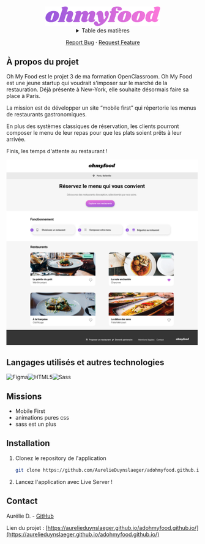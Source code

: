 <a name="readme-top"></a>
<!-- PROJECT LOGO -->
<br />
<div align="center">
  <a href="https://github.com/AurelieDuynslaeger/adohmyfood.github.io">
    <img src="./assets/logo/ohmyfood-gradient.png" alt="Logo" width="300">
  </a>

<!-- TABLE OF CONTENTS -->
<details>
  <summary>Table des matières</summary>
  <ol>
    <li><a href="#a-propos-du-projet">À propos du projet</a></li>
    <li><a href="#langagesutilises">langages Utilisés</a></li>
    <li><a href="#missions">Missions</a></li>
    <li><a href="#installation">Installation</a></li>
    <li><a href="#contact">Contact</a></li>
  </ol>
</details>

<p align="center">
    <a href="https://github.com/AurelieDuynslaeger/adohmyfood.github.io/issues">Report Bug</a>
    ·
    <a href="https://github.com/AurelieDuynslaeger/adohmyfood.github.io/issues">Request Feature</a>
  </p>
</div>



<!-- ABOUT THE PROJECT -->
## À propos du projet

Oh My Food est le projet 3 de ma formation OpenClassroom.
Oh My Food est une jeune startup qui voudrait s'imposer sur le marché de la restauration. Déjà présente à New-York, elle souhaite désormais faire sa place à Paris. 

La mission est de développer un site “mobile first” qui répertorie les menus de restaurants gastronomiques.

En plus des systèmes classiques de réservation, les clients pourront composer le menu de leur repas pour que les plats soient prêts à leur arrivée.

Finis, les temps d'attente au restaurant !

<img src="Homepage.png" alt="Logo" width="500">

## Langages utilisés et autres technologies

![Figma](https://img.shields.io/badge/Figma-a259ff?style=for-the-badge&logo=figma&logoColor=white)![HTML5](https://img.shields.io/badge/HTML5-E34F26?style=for-the-badge&logo=html5&logoColor=white)![Sass](https://img.shields.io/badge/Sass-CC6699?style=for-the-badge&logo=sass&logoColor=white)

## Missions

* Mobile First
* animations pures css
* sass est un plus

## Installation

1. Clonez le repository de l'application
   ```sh
   git clone https://github.com/AurelieDuynslaeger/adohmyfood.github.io.git
   ```

2. Lancez l'application avec Live Server !
  

## Contact

Aurélie D. - [GitHub](https://github.com/AurelieDuynslaeger/)


Lien du projet : [https://aurelieduynslaeger.github.io/adohmyfood.github.io/](https://aurelieduynslaeger.github.io/adohmyfood.github.io/)


<!-- MARKDOWN LINKS & IMAGES -->

[html.com]: https://img.shields.io/badge/-HTML-f06529?style=flat&logo=html5&logoColor=fff
[html-url]: https://html.com/
[css.com]: https://img.shields.io/badge/-CSS-264de4?style=flat&logo=css3&logoColor=fff
[css-url]: https://www.w3.org/Style/CSS/
[sass.com]: https://img.shields.io/badge/-SASS-cd6799?logo=SASS&logoColor=fff
[sass-url]: https://sass-lang.com/

